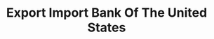 ---
# This topic lives at
# https://digital.gov/topics/export-import-bank-of-the-united-states

slug: "export-import-bank-of-the-united-states"

# Topic Title
title: "Export Import Bank Of The United States"

# description — keep it short and clear
summary: ""


# Weight
weight: 1

# For more information on managing topics,
# see https://github.com/GSA/digitalgov.gov/wiki
---